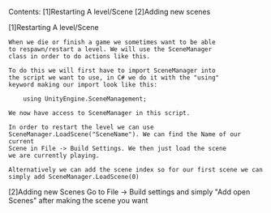 Contents:
    [1]Restarting A level/Scene
    [2]Adding new scenes

[1]Restarting A level/Scene

    When we die or finish a game we sometimes want to be able
    to respawn/restart a level. We will use the SceneManager 
    class in order to do actions like this.

    To do this we will first have to import SceneManager into
    the script we want to use, in C# we do it with the "using"
    keyword making our import look like this:

        using UnityEngine.SceneManagement;
    
    We now have access to SceneManager in this script.

    In order to restart the level we can use SceneManager.LoadScene("SceneName"). We can find the Name of our current
    Scene in File -> Build Settings. We then just load the scene
    we are currently playing.

    Alternatively we can add the scene index so for our first scene we can simply add SceneManager.LoadScene(0)

[2]Adding new Scenes
    Go to File -> Build settings and simply "Add open Scenes" after making the scene you want